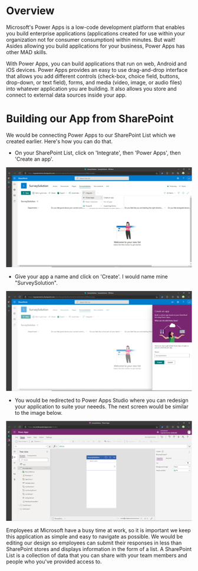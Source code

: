 # Overview
Microsoft's Power Apps is a low-code development platform that enables you build enterprise applications (applications created for use within your organization not for consumer consumption) within minutes. But wait! Asides allowing you build applications for your business, Power Apps has other MAD skills.

With Power Apps, you can build applications that run on web, Android and iOS devices. Power Apps provides an easy to use drag-and-drop interface that allows you add different controls (check-box, choice field, buttons, drop-down, or text field), forms, and media (video, image, or audio files) into whatever application you are building. It also allows you store and connect to external data sources inside your app.

# Building our App from SharePoint
We would be connecting Power Apps to our SharePoint List which we created earlier. Here's how you can do that.
- On your SharePoint List, click on 'Integrate', then 'Power Apps', then 'Create an app'.

![](/Images/powerapps-1.PNG)

- Give your app a name and click on 'Create'. I would  name mine "SurveySolution".

![](/Images/powerapps-2.PNG)

- You would be redirected to Power Apps Studio where you can redesign your application to suite your neeeds. The next screen would be similar to the image below.

![](/Images/powerapps-3.PNG)

Employees at Microsoft have a busy time at work, so it is important we keep this application as simple and easy to navigate as possible. We would be editing our design so employees can submit their responses in less than SharePoint stores and displays information in the form of a list. A SharePoint List is a collection of data that you can share with your team members and people who you've provided access to.


